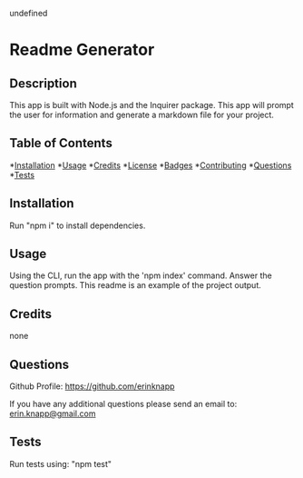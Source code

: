 

  undefined

  # Readme Generator

  ## Description

  This app is built with Node.js and the Inquirer package. This app will prompt the user for information and generate a markdown file for your project.

  ## Table of Contents

  *[Installation](#installation)
  *[Usage](#usage)
  *[Credits](#credits)
  *[License](#license)
  *[Badges](#badges)
  *[Contributing](#constributing)
  *[Questions](#questions)
  *[Tests](#tests)

  ## Installation

  Run "npm i" to install dependencies.

  ## Usage

  Using the CLI, run the app with the 'npm index' command. Answer the question prompts. This readme is an example of the project output.

  ## Credits

  none

  ## Questions

  Github Profile: https://github.com/erinknapp

  If you have any additional questions please send an email to: <erin.knapp@gmail.com>

  ## Tests

  Run tests using: "npm test"  

